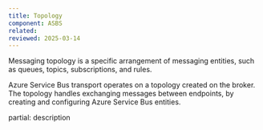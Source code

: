 ```yaml
---
title: Topology
component: ASBS
related:
reviewed: 2025-03-14
---
```


Messaging topology is a specific arrangement of messaging entities, such as queues, topics, subscriptions, and rules.

Azure Service Bus transport operates on a topology created on the broker. The topology handles exchanging messages between endpoints, by creating and configuring Azure Service Bus entities.

partial: description